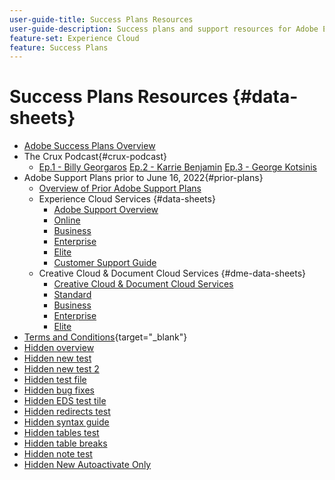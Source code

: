 ```yaml
---
user-guide-title: Success Plans Resources
user-guide-description: Success plans and support resources for Adobe Experience Cloud and Adobe Experience Platform.
feature-set: Experience Cloud
feature: Success Plans
---
```


# Success Plans Resources {#data-sheets}

+ [Adobe Success Plans Overview](overview.md)
+ The Crux Podcast{#crux-podcast}
  + [Ep.1 - Billy Georgaros](episode1.md)
    [Ep.2 - Karrie Benjamin](episode2.md)
    [Ep.3 - George Kotsinis](episode3.md)
+ Adobe Support Plans prior to June 16, 2022{#prior-plans}
  + [Overview of Prior Adobe Support Plans](overview-prior-plans.md)
  + Experience Cloud Services {#data-sheets}
    + [Adobe Support Overview](dx-overview.md)
    + [Online](online.md)
    + [Business](business.md)
    + [Enterprise](enterprise.md)
    + [Elite](elite.md)
    + [Customer Support Guide](support-guide.md)
  + Creative Cloud & Document Cloud Services {#dme-data-sheets}
    + [Creative Cloud & Document Cloud Services](dme-overview.md)
    + [Standard](dme-standard.md)
    + [Business](dme-business.md)
    + [Enterprise](dme-enterprise.md)
    + [Elite](dme-elite.md)
+ [Terms and Conditions](https://helpx.adobe.com/support/programs/support-policies-terms-conditions.html){target="_blank"}
+ [Hidden overview](hidden-overview.md)
+ [Hidden new test](hidden-new-test.md)
+ [Hidden new test 2](hidden-new-test-2.md)
+ [Hidden test file](hidden-test.md)
+ [Hidden bug fixes](hidden/bug-fixes.md)
+ [Hidden EDS test tile](hidden/test-page.md)
+ [Hidden redirects test](hidden/test-redirection.md)
+ [Hidden syntax guide](hidden/syntax-style-guide.md)
+ [Hidden tables test](hidden/tables.md)
+ [Hidden table breaks](hidden/table-breaks.md)
+ [Hidden note test](hidden/note-test.md)
+ [Hidden New Autoactivate Only](hidden/autoactivate.md)

<!--
+ [Hidden table breaks](hidden/table-breaks.md)


Articles must be added to this TOC file in order to render.

Use this list format to specify links to articles and section headings that expand and collapse in the left rail of the user guide.

An article link CANNOT be used as a section heading.
-->
